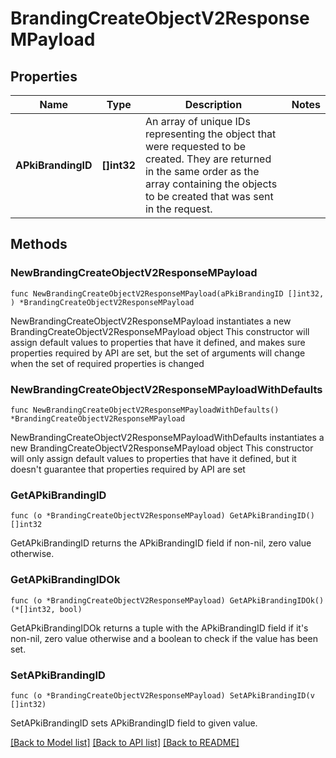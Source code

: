 # BrandingCreateObjectV2ResponseMPayload

## Properties

Name | Type | Description | Notes
------------ | ------------- | ------------- | -------------
**APkiBrandingID** | **[]int32** | An array of unique IDs representing the object that were requested to be created.  They are returned in the same order as the array containing the objects to be created that was sent in the request. | 

## Methods

### NewBrandingCreateObjectV2ResponseMPayload

`func NewBrandingCreateObjectV2ResponseMPayload(aPkiBrandingID []int32, ) *BrandingCreateObjectV2ResponseMPayload`

NewBrandingCreateObjectV2ResponseMPayload instantiates a new BrandingCreateObjectV2ResponseMPayload object
This constructor will assign default values to properties that have it defined,
and makes sure properties required by API are set, but the set of arguments
will change when the set of required properties is changed

### NewBrandingCreateObjectV2ResponseMPayloadWithDefaults

`func NewBrandingCreateObjectV2ResponseMPayloadWithDefaults() *BrandingCreateObjectV2ResponseMPayload`

NewBrandingCreateObjectV2ResponseMPayloadWithDefaults instantiates a new BrandingCreateObjectV2ResponseMPayload object
This constructor will only assign default values to properties that have it defined,
but it doesn't guarantee that properties required by API are set

### GetAPkiBrandingID

`func (o *BrandingCreateObjectV2ResponseMPayload) GetAPkiBrandingID() []int32`

GetAPkiBrandingID returns the APkiBrandingID field if non-nil, zero value otherwise.

### GetAPkiBrandingIDOk

`func (o *BrandingCreateObjectV2ResponseMPayload) GetAPkiBrandingIDOk() (*[]int32, bool)`

GetAPkiBrandingIDOk returns a tuple with the APkiBrandingID field if it's non-nil, zero value otherwise
and a boolean to check if the value has been set.

### SetAPkiBrandingID

`func (o *BrandingCreateObjectV2ResponseMPayload) SetAPkiBrandingID(v []int32)`

SetAPkiBrandingID sets APkiBrandingID field to given value.



[[Back to Model list]](../README.md#documentation-for-models) [[Back to API list]](../README.md#documentation-for-api-endpoints) [[Back to README]](../README.md)


